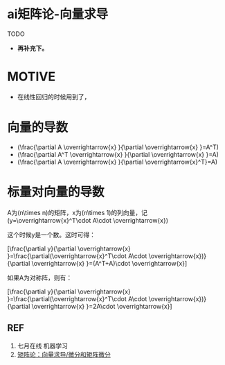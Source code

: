 # ai矩阵论-向量求导


TODO

* **再补充下。**




# MOTIVE

* 在线性回归的时候用到了，



# 向量的导数

* \(\frac{\partial A \overrightarrow{x} }{\partial \overrightarrow{x} }=A^T\)
* \(\frac{\partial A^T \overrightarrow{x} }{\partial \overrightarrow{x} }=A\)
* \(\frac{\partial A \overrightarrow{x} }{\partial \overrightarrow{x}^T}=A\)




# 标量对向量的导数


A为\(n\times n\)的矩阵，x为\(n\times 1\)的列向量，记 \(y=\overrightarrow{x}^T\cdot A\cdot \overrightarrow{x}\)

这个时候y是一个数。这时可得：

\[\frac{\partial y}{\partial \overrightarrow{x} }=\frac{\partial(\overrightarrow{x}^T\cdot A\cdot \overrightarrow{x})}{\partial \overrightarrow{x} }=(A^T+A)\cdot \overrightarrow{x}\]

如果A为对称阵，则有：

\[\frac{\partial y}{\partial \overrightarrow{x} }=\frac{\partial(\overrightarrow{x}^T\cdot A\cdot \overrightarrow{x})}{\partial \overrightarrow{x} }=2A\cdot \overrightarrow{x}\]












## REF

1. 七月在线 机器学习
2. [矩阵论：向量求导/微分和矩阵微分](https://blog.csdn.net/pipisorry/article/details/68961388)
